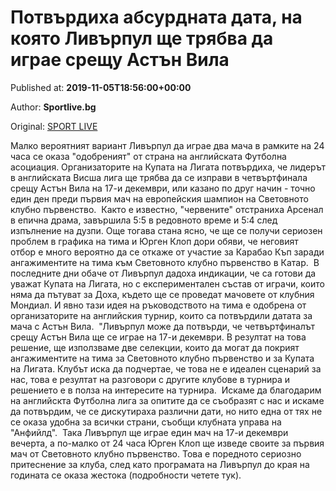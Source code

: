 
# Потвърдиха абсурдната дата, на която Ливърпул ще трябва да играе срещу Астън Вила

Published at: **2019-11-05T18:56:00+00:00**

Author: **Sportlive.bg**

Original: [SPORT LIVE](https://www.sportlive.bg/worldfootball/england/potvyrdiha-absurdnata-data-na-koqto-livyrpul-shte-trqbva-da-igrae-sreshtu-astyn-vila-1403278.html)

Малко вероятният вариант Ливърпул да играе два мача в рамките на 24 часа се оказа "одобреният" от страна на английската Футболна асоциация. Организаторите на Купата на Лигата потвърдиха, че лидерът в английската Висша лига ще трябва да се изправи в четвъртфинала срещу Астън Вила на 17-и декември, или казано по друг начин - точно един ден преди първия мач на европейския шампион на Световното клубно първенство. 
Както е известно, "червените" отстраниха Арсенал в епична драма, завършила 5:5 в редовното време и 5:4 след изпълнение на дузпи. Още тогава стана ясно, че ще се получи сериозен проблем в графика на тима и Юрген Клоп дори обяви, че неговият отбор е много вероятно да се откаже от участие за Карабао Къп заради ангажиментите на тима към Световното клубно първенство в Катар. 
В последните дни обаче от Ливърпул дадоха индикации, че са готови да уважат Купата на Лигата, но с експериментален състав от играчи, които няма да пътуват за Доха, където ще се проведат мачовете от клубния Мондиал. И явно тази идея на ръководството на тима е одобрена от организаторите на английския турнир, които са потвърдили датата за мача с Астън Вила. 
"Ливърпул може да потвърди, че четвъртфиналът срещу Астън Вила ще се играе на 17-и декември. В резултат на това решение, ще използваме две селекции, които да могат да покрият ангажиментите на тима за Световното клубно първенство и за Купата на Лигата. Клубът иска да подчертае, че това не е идеален сценарий за нас, това е резултат на разговори с другите клубове в турнира и решението е в полза на интересите на турнира. 
Искаме да благодарим на английскта Футболна лига за опитите да се съобразят с нас и искаме да потвърдим, че се дискутираха различни дати, но нито една от тях не се оказа удобна за всички страни, съобщи клубната управа на "Анфийлд". 
Така Ливърпул ще играе един мач на 17-и декември вечерта, а по-малко от 24 часа Юрген Клоп ще изведе своите за първия мач от Световното клубно първенство. Това е поредното сериозно притеснение за клуба, след като програмата на Ливърпул до края на годината се оказа жестока (подробности четете тук). 
